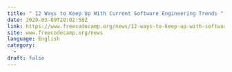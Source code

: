 ```yaml
---
title: " 12 Ways to Keep Up With Current Software Engineering Trends "
date: 2020-03-09T20:02:58Z
link: https://www.freecodecamp.org/news/12-ways-to-keep-up-with-software-engineering-trends/?utm_medium=RSS&utm_source=news.12bit.vn
site: www.freecodecamp.org/news
language: English
category:
  -   
draft: false
---
```

